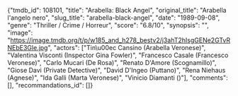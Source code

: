 {"tmdb_id": 108101, "title": "Arabella: Black Angel", "original_title": "Arabella l'angelo nero", "slug_title": "arabella-black-angel", "date": "1989-09-08", "genre": "Thriller / Crime / Horreur", "score": "6.8/10", "synopsis": "", "image": "https://image.tmdb.org/t/p/w185_and_h278_bestv2/j3ahT2hIsgGENe2GTvRNEbE3Gle.jpg", "actors": ["Tin\u00ec Cansino (Arabella Veronese)", "Valentina Visconti (Inspector Gina Fowler)", "Francesco Casale (Francesco Veronese)", "Carlo Mucari (De Rosa)", "Renato D'Amore (Scognamillo)", "Giose Davi (Private Detective)", "David D'Ingeo (Puttano)", "Rena Niehaus (Agnese)", "Ida Galli (Marta Veronese)", "Vinicio Diamanti ()"], "comments": [], "recommandations_id": []}